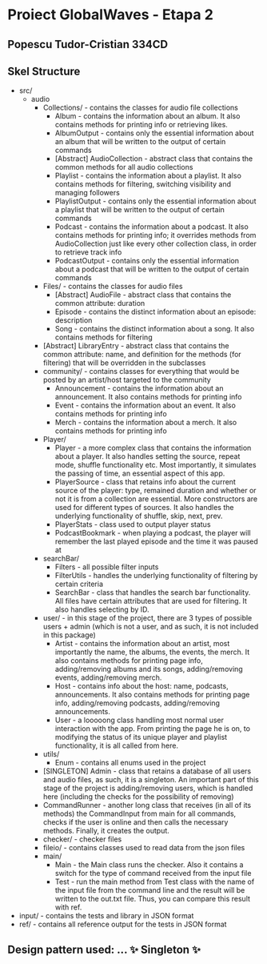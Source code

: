 # Proiect GlobalWaves  - Etapa 2
## Popescu Tudor-Cristian 334CD



## Skel Structure

* src/
  * audio 
    * Collections/ - contains the classes for audio file collections
      * Album - contains the information about an album. It also contains methods for printing info or retrieving likes.
      * AlbumOutput - contains only the essential information about an album that will be written to the output of certain commands
      * [Abstract] AudioCollection - abstract class that contains the common methods for all audio collections
      * Playlist - contains the information about a playlist. It also contains methods for filtering, switching visibility and managing followers
      * PlaylistOutput - contains only the essential information about a playlist that will be written to the output of certain commands
      * Podcast - contains the information about a podcast. It also contains methods for printing info; it overrides methods from AudioCollection just like every other collection class, in order to retrieve track info
      * PodcastOutput - contains only the essential information about a podcast that will be written to the output of certain commands
    * Files/ - contains the classes for audio files
      * [Abstract] AudioFile - abstract class that contains the common attribute: duration
      * Episode - contains the distinct information about an episode: description
      * Song - contains the distinct information about a song. It also contains methods for filtering
    * [Abstract] LibraryEntry - abstract class that contains the common attribute: name, and definition for the methods (for filtering) that will be overridden in the subclasses
    * community/ - contains classes for everything that would be posted by an artist/host targeted to the community
      * Announcement - contains the information about an announcement. It also contains methods for printing info
      * Event - contains the information about an event. It also contains methods for printing info
      * Merch - contains the information about a merch. It also contains methods for printing info
    * Player/ 
      * Player - a more complex class that contains the information about a player. It also handles setting the source, repeat mode, shuffle functionality etc. Most importantly, it simulates the passing of time, an essential aspect of this app.
      * PlayerSource - class that retains info about the current source of the player: type, remained duration and whether or not it is from a collection are essential. More constructors are used for different types of sources. It also handles the underlying functionality of shuffle, skip, next, prev.
      * PlayerStats - class used to output player status
      * PodcastBookmark - when playing a podcast, the player will remember the last played episode and the time it was paused at
    * searchBar/
      * Filters - all possible filter inputs
      * FilterUtils - handles the underlying functionality of filtering by certain criteria
      * SearchBar - class that handles the search bar functionality. All files have certain attributes that are used for filtering. It also handles selecting by ID.
    * user/ - in this stage of the project, there are 3 types of possible users + admin (which is not a user, and as such, it is not included in this package)
      * Artist - contains the information about an artist, most importantly the name, the albums, the events, the merch. It also contains methods for printing page info, adding/removing albums and its songs, adding/removing events, adding/removing merch.
      * Host - contains info about the host: name, podcasts, announcements. It also contains methods for printing page info, adding/removing podcasts, adding/removing announcements.
      * User - a looooong class handling most normal user interaction with the app. From printing the page he is on, to modifying the status of its unique player and playlist functionality, it is all called from here.
    * utils/
      * Enum - contains all enums used in the project
    * [SINGLETON] Admin - class that retains a database of all users and audio files, as such, it is a singleton. An important part of this stage of the project is adding/removing users, which is handled here (including the checks for the possibility of removing)
    * CommandRunner - another long class that receives (in all of its methods) the CommandInput from main for all commands, checks if the user is online and then calls the necessary methods. Finally, it creates the output.
    * checker/ - checker files
    * fileio/ - contains classes used to read data from the json files
    * main/
        * Main - the Main class runs the checker. Also it contains a switch for the type of command received from the input file
        * Test - run the main method from Test class with the name of the input file from the command line and the result will be written
          to the out.txt file. Thus, you can compare this result with ref.
* input/ - contains the tests and library in JSON format
* ref/ - contains all reference output for the tests in JSON format


## Design pattern used: ... ✨ Singleton ✨ 
